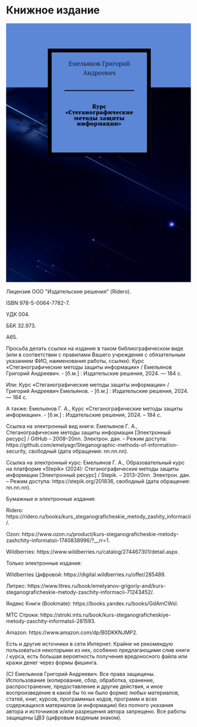 <h1>Книжное издание</h1>
<img src="https://github.com/emelyagr/Steganographic-methods-of-information-security/blob/main/Обложка%20книжного%20издания.%20Курс%20«Стеганографические%20методы%20защиты%20информации».png?raw=true">
<p>Лицензия ООО "Издательские решения" (Ridero).</p>
<p>ISBN 978-5-0064-7782-7.</p>
<p>УДК 004.</p>
<p>ББК 32.973.</p>
<p>А65.</p>
<p>Просьба делать ссылки на издание в таком библиографическом виде (или в соответствии с правилами Вашего учреждения с обязательным указанием ФИО, наименования работы, ссылки): Курс «Стеганографические методы защиты информации» / Емельянов Григорий Андреевич. - [б.м.] : Издательские решения, 2024. — 184 с.</p>
<p>Или: Курс «Стеганографические методы защиты информации» / Григорий Андреевич Емельянов. - [б.м.] : Издательские решения, 2024. —  184 с.</p>
<p>А также: Емельянов Г. А., Курс «Стеганографические методы защиты информации». - [б.м.] : Издательские решения, 2024. – 184 с.</p>
<p>Ссылка на электронный вид книги: Емельянов Г. А., Стеганографические методы защиты информации [Электронный ресурс] / GitHub – 2008–20nn. Электрон. дан. – Режим доступа: https://github.com/emelyagr/Steganographic-methods-of-information-security, свободный (дата обращения: nn.nn.nn).</p>
<p>Ссылка на электронный курс: Емельянов Г. А., Образовательный курс на платформе «Stepik» (2024): Стеганографические методы защиты информации [Электронный ресурс] / Stepik. – 2013–20nn. Электрон. дан. – Режим доступа: https://stepik.org/201836, свободный (дата обращения: nn.nn.nn).</p>

<p> Бумажные и электронные издания:</p> 
<p> Ridero: https://ridero.ru/books/kurs_steganograficheskie_metody_zashity_informacii/.</p> 
<p> Ozon: https://www.ozon.ru/product/kurs-steganograficheskie-metody-zashchity-informatsii-1740838996/?__rr=1.</p> 
<p> Wildberries: https://www.wildberries.ru/catalog/274467301/detail.aspx.</p> 

<p> Только электронные издания:</p> 
<p> Wildberries Цифровой: https://digital.wildberries.ru/offer/285489.<p> 
<p> Литрес: https://www.litres.ru/book/emelyanov-grigoriy-and/kurs-steganograficheskie-metody-zaschity-informacii-71243452/.</p> 
<p> Яндекс Книги (Bookmate): https://books.yandex.ru/books/GdAmCWsI.</p> 
<p> МТС Строки: https://stroki.mts.ru/book/kurs-steganograficheskiye-metody-zaschity-informatsii-281593.</p> 
<p> Amazon: https://www.amazon.com/dp/B0DKKNJMP2.</p> 

<p> Есть и другие источники в сети Интернет. Крайне не рекомендую пользоваться некоторыми из них, особенно предлагающими слив книги / курса, есть большая вероятность получения вредоносного файла или кражи денег через формы фишинга.</p> 
<p> (С) Емельянов Григорий Андреевич. Все права защищены. Использование (копирование, сбор, обработка, хранение, распространение, предоставление и другие действия, и иное воспроизведение в какой бы то ни было форме) любых материалов, статей, книг, курсов, программных кодов, программ и всех содержащихся материалов (и информации) без полного указания автора и источников и/или разрешения автора запрещено. Все работы защищены ЦВЗ (цифровым водяным знаком).
